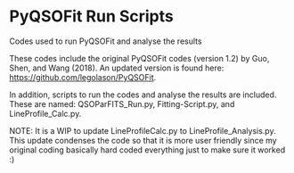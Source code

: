 # PyQSOFit Run Scripts
 Codes used to run PyQSOFit and analyse the results

These codes include the original PyQSOFit codes (version 1.2) by Guo, Shen, and Wang (2018). An updated version is found here: https://github.com/legolason/PyQSOFit.

In addition, scripts to run the codes and analyse the results are included. These are named: QSOParFITS_Run.py, Fitting-Script.py, and LineProfile_Calc.py.

NOTE: It is a WIP to update LineProfileCalc.py to LineProfile_Analysis.py. This update condenses the code so that it is more user friendly since my original coding basically hard coded everything just to make sure it worked :)
